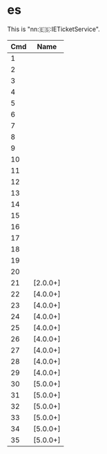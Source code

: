 # es

This is "nn::es::IETicketService".

| Cmd | Name       |
| --- | ---------- |
| 1   |            |
| 2   |            |
| 3   |            |
| 4   |            |
| 5   |            |
| 6   |            |
| 7   |            |
| 8   |            |
| 9   |            |
| 10  |            |
| 11  |            |
| 12  |            |
| 13  |            |
| 14  |            |
| 15  |            |
| 16  |            |
| 17  |            |
| 18  |            |
| 19  |            |
| 20  |            |
| 21  | \[2.0.0+\] |
| 22  | \[4.0.0+\] |
| 23  | \[4.0.0+\] |
| 24  | \[4.0.0+\] |
| 25  | \[4.0.0+\] |
| 26  | \[4.0.0+\] |
| 27  | \[4.0.0+\] |
| 28  | \[4.0.0+\] |
| 29  | \[4.0.0+\] |
| 30  | \[5.0.0+\] |
| 31  | \[5.0.0+\] |
| 32  | \[5.0.0+\] |
| 33  | \[5.0.0+\] |
| 34  | \[5.0.0+\] |
| 35  | \[5.0.0+\] |
